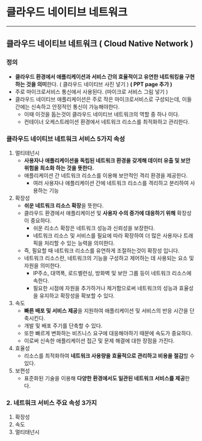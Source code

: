 # 클라우드 네이티브 네트워크 

---

>

## 클라우드 네이티브 네트워크 ( Cloud Native Network )

### 정의

-  **클라우드 환경에서 애플리케이션과 서비스 간의 효율적이고 유연한 네트워킹을 구현하는 것을 의미**한다. ( 클라우드 네이티브 사진 넣기 ) **( PPT page 추가 )**
-  주로 마이크로서비스 통신에서 사용된다. (마이크로 서비스 그림 넣기 )
-  클라우드 네이티브 애플리케이션은 주로 작은 마이크로서비스로 구성되는데, 이들 간에는 신속하고 안정적인 통신이 가능해야한다. 
   -  이때 이것을 돕는것이 클라우드 네이티브 네트워크의 역할 중 하나 이다. 
   -  컨테이너 오케스트레이션 환경에서 네트워크 리소스를 최적화하고 관리한다. 

### 클라우드 네이티브 네트워크 서비스 5가지 속성

1. 멀티테넌시
   - **사용자나 애플리케이션을 독립된 네트워크 환경을 갖게해 데이터 유출 및 보안 위험을 최소화 하는 것을 뜻한다.** 
   - 애플리케이션 간  네트워크 리소스를 이용해 보안적인 격리 환경을 제공한다. 
     - 여러 사용자나 애플리케이션 간에 네트워크 리소스를 격리하고 분리하여 사용하는 기능
2. 확장성
   - **쉬운 네트워크 리소스 확장**을 뜻한다. 
   - 클라우드 환경에서 애플리케이션 및 **사용자 수의 증가에 대응하기 위해** 확장성이 중요하다. 
     - 쉬운 리소스 확장은 네트워크  성능과 신뢰성을 보장한다. 
     - 네트워크 리소스 및 서비스를 필요에 따라 확장하여 더 많은 사용자나 트래픽을 처리할 수 있는 능력을 의미한다. 
   - 즉, 필요할 때 네트워크 리소스를 유연하게 조절하는것이 확장성 입니다. 
   - 네트워크 리소스란,  네트워크의 기능을 구성하고 제어하는 데 사용되는 요소 및 자원을 의미한다. 
     - IP주소, 대역폭, 로드벨런싱, 방화벽 및 보안 그룹 등이 네트워크 리소스에 속한다. 
     - 필요한 시점에 자원을 추가하거나 제거함으로써 네트워크의 성능과 효율성을 유지하고 확장성을 확보할 수 있다. 
3. 속도
   - **빠른 배포 및 서비스 제공**을 지원하여 애플리케이션 및 서비스의 반응 시간을 단축시킨다. 
   - 개발 및 배포 주기를 단축할 수 있다. 
   - 또한 빠르게 변화하는 비즈니스 요구에 대응해야하기 때문에 속도가 중요하다. 
   - 이로써 신속한 애플리케이션 접근 및 문제 해결에 대한 장점을 가진다. 
4. 효율성
   - 리소스를 최적화하여 **네트워크 사용량을 효율적으로 관리하고 비용을 절감**할 수 있다. 
5. 보편성
   - 표준화된 기술을 이용해 **다양한 환경에서도 일관된 네트워크 서비스를 제공**한다. 

### 2. 네트워크 서비스 주요 속성 3가지

1. 확장성
2. 속도
3. 멀티태넌시 

